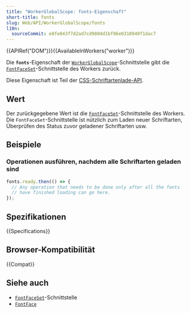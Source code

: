 ```yaml
---
title: "WorkerGlobalScope: fonts-Eigenschaft"
short-title: fonts
slug: Web/API/WorkerGlobalScope/fonts
l10n:
  sourceCommit: e8fe043f7d2ad7cd9804d1bf96e0310949f1dac7
---
```


{{APIRef("DOM")}}{{AvailableInWorkers("worker")}}

Die **`fonts`**-Eigenschaft der [`WorkerGlobalScope`](/de/docs/Web/API/WorkerGlobalScope)-Schnittstelle gibt die [`FontFaceSet`](/de/docs/Web/API/FontFaceSet)-Schnittstelle des Workers zurück.

Diese Eigenschaft ist Teil der [CSS-Schriftartenlade-API](/de/docs/Web/API/CSS_Font_Loading_API).

## Wert

Der zurückgegebene Wert ist die [`FontFaceSet`](/de/docs/Web/API/FontFaceSet)-Schnittstelle des Workers.
Die `FontFaceSet`-Schnittstelle ist nützlich zum Laden neuer Schriftarten, Überprüfen des Status zuvor geladener Schriftarten usw.

## Beispiele

### Operationen ausführen, nachdem alle Schriftarten geladen sind

```js
fonts.ready.then(() => {
  // Any operation that needs to be done only after all the fonts
  // have finished loading can go here.
});
```

## Spezifikationen

{{Specifications}}

## Browser-Kompatibilität

{{Compat}}

## Siehe auch

- [`FontFaceSet`](/de/docs/Web/API/FontFaceSet)-Schnittstelle
- [`FontFace`](/de/docs/Web/API/FontFace)
